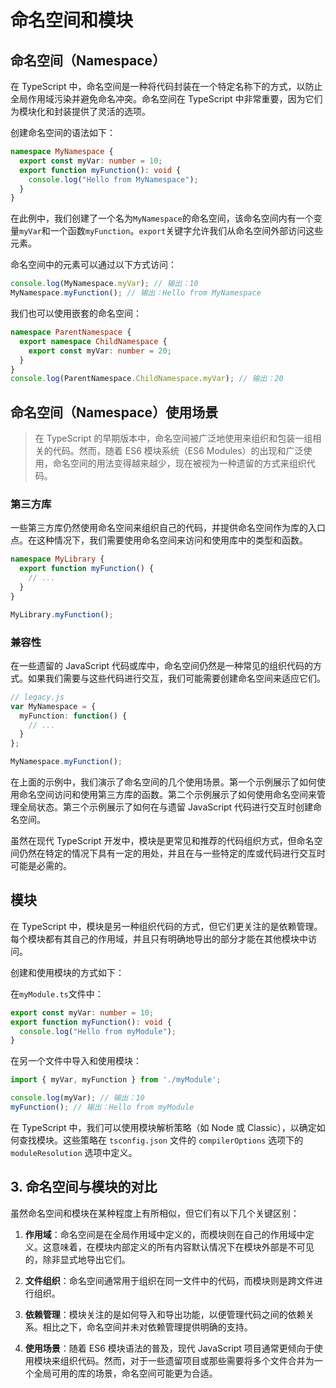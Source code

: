 # 命名空间和模块


## 命名空间（Namespace）

在 TypeScript 中，命名空间是一种将代码封装在一个特定名称下的方式，以防止全局作用域污染并避免命名冲突。命名空间在 TypeScript 中非常重要，因为它们为模块化和封装提供了灵活的选项。

创建命名空间的语法如下：

```typescript
namespace MyNamespace {
  export const myVar: number = 10;
  export function myFunction(): void {
    console.log("Hello from MyNamespace");
  }
}
```

在此例中，我们创建了一个名为`MyNamespace`的命名空间，该命名空间内有一个变量`myVar`和一个函数`myFunction`。`export`关键字允许我们从命名空间外部访问这些元素。

命名空间中的元素可以通过以下方式访问：

```typescript
console.log(MyNamespace.myVar); // 输出：10
MyNamespace.myFunction(); // 输出：Hello from MyNamespace
```

我们也可以使用嵌套的命名空间：

```typescript
namespace ParentNamespace {
  export namespace ChildNamespace {
    export const myVar: number = 20;
  }
}
console.log(ParentNamespace.ChildNamespace.myVar); // 输出：20
```


## 命名空间（Namespace）使用场景


> 在 TypeScript 的早期版本中，命名空间被广泛地使用来组织和包装一组相关的代码。然而，随着 ES6 模块系统（ES6 Modules）的出现和广泛使用，命名空间的用法变得越来越少，现在被视为一种遗留的方式来组织代码。


### 第三方库

一些第三方库仍然使用命名空间来组织自己的代码，并提供命名空间作为库的入口点。在这种情况下，我们需要使用命名空间来访问和使用库中的类型和函数。

```typescript
namespace MyLibrary {
  export function myFunction() {
    // ...
  }
}

MyLibrary.myFunction();
```



### 兼容性

在一些遗留的 JavaScript 代码或库中，命名空间仍然是一种常见的组织代码的方式。如果我们需要与这些代码进行交互，我们可能需要创建命名空间来适应它们。

```typescript
// legacy.js
var MyNamespace = {
  myFunction: function() {
    // ...
  }
};

MyNamespace.myFunction();
```

在上面的示例中，我们演示了命名空间的几个使用场景。第一个示例展示了如何使用命名空间访问和使用第三方库的函数。第二个示例展示了如何使用命名空间来管理全局状态。第三个示例展示了如何在与遗留 JavaScript 代码进行交互时创建命名空间。

虽然在现代 TypeScript 开发中，模块是更常见和推荐的代码组织方式，但命名空间仍然在特定的情况下具有一定的用处，并且在与一些特定的库或代码进行交互时可能是必需的。


##  模块

在 TypeScript 中，模块是另一种组织代码的方式，但它们更关注的是依赖管理。每个模块都有其自己的作用域，并且只有明确地导出的部分才能在其他模块中访问。


创建和使用模块的方式如下：

在`myModule.ts`文件中：

```typescript
export const myVar: number = 10;
export function myFunction(): void {
  console.log("Hello from myModule");
}
```

在另一个文件中导入和使用模块：

```typescript
import { myVar, myFunction } from './myModule';

console.log(myVar); // 输出：10
myFunction(); // 输出：Hello from myModule
```

在 TypeScript 中，我们可以使用模块解析策略（如 Node 或 Classic），以确定如何查找模块。这些策略在 `tsconfig.json` 文件的 `compilerOptions` 选项下的 `moduleResolution` 选项中定义。



## 3. 命名空间与模块的对比

虽然命名空间和模块在某种程度上有所相似，但它们有以下几个关键区别：

1. **作用域**：命名空间是在全局作用域中定义的，而模块则在自己的作用域中定义。这意味着，在模块内部定义的所有内容默认情况下在模块外部是不可见的，除非显式地导出它们。

2. **文件组织**：命名空间通常用于组织在同一文件中的代码，而模块则是跨文件进行组织。

3. **依赖管理**：模块关注的是如何导入和导出功能，以便管理代码之间的依赖关系。相比之下，命名空间并未对依赖管理提供明确的支持。

4. **使用场景**：随着 ES6 模块语法的普及，现代 JavaScript 项目通常更倾向于使用模块来组织代码。然而，对于一些遗留项目或那些需要将多个文件合并为一个全局可用的库的场景，命名空间可能更为合适。
